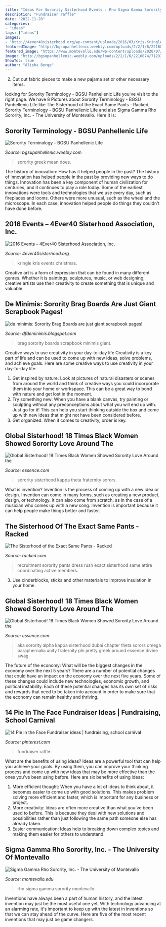 ```yaml
---
title: "Ideas For Sorority Sisterhood Events : Rho Sigma Gamma Sorority Montevallo"
description: "Fundraiser raffle"
date: "2022-11-20"
categories:
- "ideas"
tags: ["ideas"]
images:
- "http://4ever40sisterhood.org/wp-content/uploads/2016/03/Kris-Kringle.jpg"
featuredImage: "http://bgsupanhellenic.weebly.com/uploads/2/2/1/6/2216874/7123309.png?1404406138"
featured_image: "https://www.montevallo.edu/wp-content/uploads/2020/07/IMG_1139-scaled.jpg"
image: "http://bgsupanhellenic.weebly.com/uploads/2/2/1/6/2216874/7123309.png?1404406138"
ShowToc: true
author: "Alisha Berge"
---
```



2. Cut out fabric pieces to make a new pajama set or other necessary items.

	

		
looking for Sorority Terminology - BGSU Panhellenic Life you've visit to the right page. We have 8 Pictures about Sorority Terminology - BGSU Panhellenic Life like The Sisterhood of the Exact Same Pants - Racked, Sorority Terminology - BGSU Panhellenic Life and also Sigma Gamma Rho Sorority, Inc. - The University of Montevallo. Here it is:
		
    
## Sorority Terminology - BGSU Panhellenic Life

<img loading=lazy src="http://bgsupanhellenic.weebly.com/uploads/2/2/1/6/2216874/7123309.png?1404406138" onerror="this.onerror=null;this.src='https://tse4.mm.bing.net/th?id=OIP.vizzG4LupcI9qn4-h9n69wAAAA&amp;pid=15.1';" alt="Sorority Terminology - BGSU Panhellenic Life">

_Source: bgsupanhellenic.weebly.com_

>sorority greek mean does. 

	

The history of innovation: How has it helped people in the past?
The history of innovation has helped people in the past by providing new ways to do things. Innovation has been a key component of human civilization for centuries, and it continues to play a role today. Some of the earliest innovations were tools and technologies that we use every day, such as fireplaces and looms. Others were more unusual, such as the wheel and the microscope. In each case, innovation helped people do things they couldn't have done before.

    
## 2016 Events – 4Ever40 Sisterhood Association, Inc.

<img loading=lazy src="http://4ever40sisterhood.org/wp-content/uploads/2016/03/Kris-Kringle.jpg" onerror="this.onerror=null;this.src='https://tse1.mm.bing.net/th?id=OIP.zTaVIcp-Wq42yF1WIpciSwHaE8&amp;pid=15.1';" alt="2016 Events – 4Ever40 Sisterhood Association, Inc.">

_Source: 4ever40sisterhood.org_

>kringle kris events christmas. 

	

Creative art is a form of expression that can be found in many different genres. Whether it is paintings, sculptures, music, or web designing, creative artists use their creativity to create something that is unique and valuable.

    
## De Minimis: Sorority Brag Boards Are Just Giant Scrapbook Pages!

<img loading=lazy src="http://2.bp.blogspot.com/-yqwgj2REEh8/UEOL6z2cPMI/AAAAAAAAAEU/eouCgDnk7Ig/s1600/030.JPG" onerror="this.onerror=null;this.src='https://tse4.mm.bing.net/th?id=OIP.9JETkLjKlMAwd9MFnJs5ygHaFj&amp;pid=15.1';" alt="de minimis: Sorority Brag Boards are just giant scrapbook pages!">

_Source: dfdeminimis.blogspot.com_

>brag sorority boards scrapbook minimis giant. 

	

Creative ways to use creativity in your day-to-day life
Creativity is a key part of life and can be used to come up with new ideas, solve problems, and achieve goals. Here are some creative ways to use creativity in your day-to-day life:
1. Get inspired by nature: Look at pictures of natural disasters or scenes from around the world and think of creative ways you could incorporate them into your home or workspace. This can be a great way to bond with nature and get lost in the moment.
2. Try something new: When you have a blank canvas, try painting or sculpting without any preconceptions about what you will end up with. Just go for it! This can help you start thinking outside the box and come up with new ideas that might not have been considered before.
3. Get organized: When it comes to creativity, order is key.

    
## Global Sisterhood! 18 Times Black Women Showed Sorority Love Around The

<img loading=lazy src="https://www.essence.com/wp-content/uploads/2019/01/IG-Bwareimjoyful-UAE.jpg?width=1920&amp;height=1080" onerror="this.onerror=null;this.src='https://tse4.mm.bing.net/th?id=OIP.KtqbXc692G5tMoYoaPUkRgHaEK&amp;pid=15.1';" alt="Global Sisterhood! 18 Times Black Women Showed Sorority Love Around the">

_Source: essence.com_

>sorority sisterhood kappa theta fraternity sorors. 

	

What is invention?
Invention is the process of coming up with a new idea or design. Invention can come in many forms, such as creating a new product, design, or technology. It can also come from scratch, as in the case of a musician who comes up with a new song. Invention is important because it can help people make things better and faster.

    
## The Sisterhood Of The Exact Same Pants - Racked

<img loading=lazy src="https://cdn.vox-cdn.com/thumbor/9NHFYYwrFm3N6vGJraikTVGWqoE=/0x0:2000x1333/1200x0/filters:focal(0x0:2000x1333):no_upscale()/cdn.vox-cdn.com/uploads/chorus_asset/file/9136689/OH6A8388.jpg" onerror="this.onerror=null;this.src='https://tse3.mm.bing.net/th?id=OIP.eZl4Q3p95kDsyp37eaQwLQHaE8&amp;pid=15.1';" alt="The Sisterhood of the Exact Same Pants - Racked">

_Source: racked.com_

>recruitment sorority pants dress rush exact sisterhood same attire coordinating active members. 

	

3. Use cinderblocks, sticks and other materials to improve insulation in your home.

    
## Global Sisterhood! 18 Times Black Women Showed Sorority Love Around The

<img loading=lazy src="https://www.essence.com/wp-content/uploads/2019/01/IG-Bwareimjoyful-UAE.jpg" onerror="this.onerror=null;this.src='https://tse4.mm.bing.net/th?id=OIP.WvU8d9MaerRChPfETipnrwHaEL&amp;pid=15.1';" alt="Global Sisterhood! 18 Times Black Women Showed Sorority Love Around the">

_Source: essence.com_

>aka sorority alpha kappa sisterhood dubai chapter theta sorors omega paraphernalia unity fraternity phi pretty greek around essence divine swag. 

	

The future of the economy: What will be the biggest changes in the economy over the next 5 years?
There are a number of potential changes that could have an impact on the economy over the next five years. Some of these changes could include new technologies, economic growth, and political instability. Each of these potential changes has its own set of risks and rewards that need to be taken into account in order to make sure that the economy can remain healthy and thriving.

    
## 14 Pie In The Face Fundraiser Ideas | Fundraising, School Carnival

<img loading=lazy src="https://i.pinimg.com/474x/5f/5b/bb/5f5bbb97a3322cd76dc3b5814b2c4657--fall-carnival-carnival-ideas.jpg" onerror="this.onerror=null;this.src='https://tse1.mm.bing.net/th?id=OIP.WRDzIhpwsBVrGw-_a-Y-CQHaNI&amp;pid=15.1';" alt="14 Pie in the Face Fundraiser ideas | fundraising, school carnival">

_Source: pinterest.com_

>fundraiser raffle. 

	

What are the benefits of using ideas?
Ideas are a powerful tool that can help you achieve your goals. By using them, you can improve your thinking process and come up with new ideas that may be more effective than the ones you’ve been using before. Here are six benefits of using ideas: 
1. More efficient thought: When you have a lot of ideas to think about, it becomes easier to come up with good solutions. This makes problem solving more efficient and faster, which is important for any business or project. 
2. More creativity: Ideas are often more creative than what you’ve been used to before. This is because they deal with new solutions and possibilities rather than just following the same path someone else has already taken. 
3. Easier communication: Ideas help to breaking down complex topics and making them easier for others to understand.

    
## Sigma Gamma Rho Sorority, Inc. - The University Of Montevallo

<img loading=lazy src="https://www.montevallo.edu/wp-content/uploads/2020/07/IMG_1139-scaled.jpg" onerror="this.onerror=null;this.src='https://tse2.mm.bing.net/th?id=OIP.Fb_qwIuGy9MbRmFU68u5cAHaE8&amp;pid=15.1';" alt="Sigma Gamma Rho Sorority, Inc. - The University of Montevallo">

_Source: montevallo.edu_

>rho sigma gamma sorority montevallo. 

	

Inventions have always been a part of human history, and the latest invention may just be the most useful one yet. With technology advancing at an alarming rate, it's important to keep up with the latest in inventions so that we can stay ahead of the curve. Here are five of the most recent inventions that may just be game changers.

